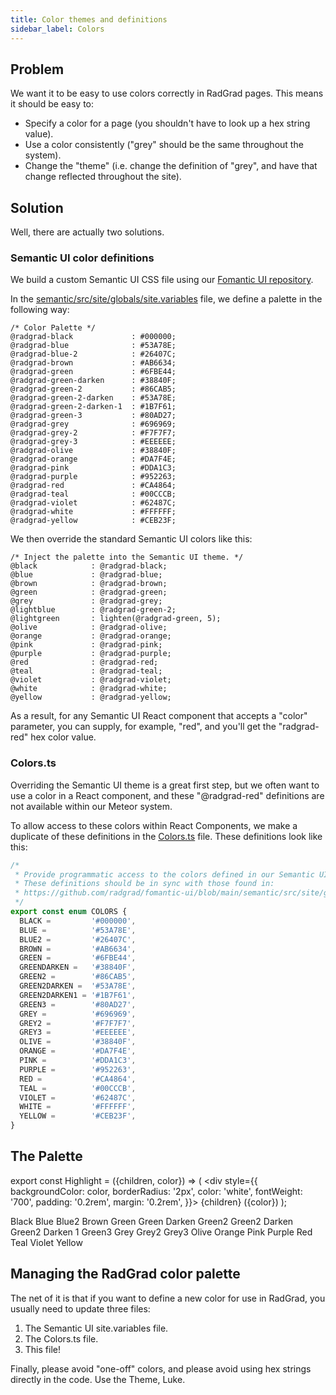 ```yaml
---
title: Color themes and definitions
sidebar_label: Colors
---
```


## Problem

We want it to be easy to use colors correctly in RadGrad pages. This means it should be easy to:

  * Specify a color for a page (you shouldn't have to look up a hex string value).
  * Use a color consistently ("grey" should be the same throughout the system).
  * Change the "theme" (i.e. change the definition of "grey", and have that change reflected throughout the site).

## Solution

Well, there are actually two solutions.

### Semantic UI color definitions

We build a custom Semantic UI CSS file using our [Fomantic UI repository](https://github.com/radgrad/fomantic-ui).

In the [semantic/src/site/globals/site.variables](https://github.com/radgrad/fomantic-ui/blob/main/semantic/src/site/globals/site.variables) file, we define a palette in the following way:

```
/* Color Palette */
@radgrad-black             : #000000;
@radgrad-blue              : #53A78E;
@radgrad-blue-2            : #26407C;
@radgrad-brown             : #AB6634;
@radgrad-green             : #6FBE44;
@radgrad-green-darken      : #38840F;
@radgrad-green-2           : #86CAB5;
@radgrad-green-2-darken    : #53A78E;
@radgrad-green-2-darken-1  : #1B7F61;
@radgrad-green-3           : #80AD27;
@radgrad-grey              : #696969;
@radgrad-grey-2            : #F7F7F7;
@radgrad-grey-3            : #EEEEEE;
@radgrad-olive             : #38840F;
@radgrad-orange            : #DA7F4E;
@radgrad-pink              : #DDA1C3;
@radgrad-purple            : #952263;
@radgrad-red               : #CA4864;
@radgrad-teal              : #00CCCB;
@radgrad-violet            : #62487C;
@radgrad-white             : #FFFFFF;
@radgrad-yellow            : #CEB23F;
```

We then override the standard Semantic UI colors like this:

```
/* Inject the palette into the Semantic UI theme. */
@black            : @radgrad-black;
@blue             : @radgrad-blue;
@brown            : @radgrad-brown;
@green            : @radgrad-green;
@grey             : @radgrad-grey;
@lightblue        : @radgrad-green-2;
@lightgreen       : lighten(@radgrad-green, 5);
@olive            : @radgrad-olive;
@orange           : @radgrad-orange;
@pink             : @radgrad-pink;
@purple           : @radgrad-purple;
@red              : @radgrad-red;
@teal             : @radgrad-teal;
@violet           : @radgrad-violet;
@white            : @radgrad-white;
@yellow           : @radgrad-yellow;
```

As a result, for any Semantic UI React component that accepts a "color" parameter, you can supply, for example, "red", and you'll get the "radgrad-red" hex color value.

### Colors.ts

Overriding the Semantic UI theme is a great first step, but we often want to use a color in a React component, and these "@radgrad-red" definitions are not available within our Meteor system.

To allow access to these colors within React Components, we make a duplicate of these definitions in the [Colors.ts](https://github.com/radgrad/radgrad2/blob/master/app/imports/ui/utilities/Colors.ts) file. These definitions look like this:

```javascript
/*
 * Provide programmatic access to the colors defined in our Semantic UI Theme.
 * These definitions should be in sync with those found in:
 * https://github.com/radgrad/fomantic-ui/blob/main/semantic/src/site/globals/site.variables
 */
export const enum COLORS {
  BLACK =         '#000000',
  BLUE =          '#53A78E',
  BLUE2 =         '#26407C',
  BROWN =         '#AB6634',
  GREEN =         '#6FBE44',
  GREENDARKEN =   '#38840F',
  GREEN2 =        '#86CAB5',
  GREEN2DARKEN =  '#53A78E',
  GREEN2DARKEN1 = '#1B7F61',
  GREEN3 =        '#80AD27',
  GREY =          '#696969',
  GREY2 =         '#F7F7F7',
  GREY3 =         '#EEEEEE',
  OLIVE =         '#38840F',
  ORANGE =        '#DA7F4E',
  PINK =          '#DDA1C3',
  PURPLE =        '#952263',
  RED =           '#CA4864',
  TEAL =          '#00CCCB',
  VIOLET =        '#62487C',
  WHITE =         '#FFFFFF',
  YELLOW =        '#CEB23F',
}
```

## The Palette

export const Highlight = ({children, color}) => ( <div style={{
      backgroundColor: color,
      borderRadius: '2px',
      color: 'white',
      fontWeight: '700',
      padding: '0.2rem',
      margin: '0.2rem',
    }}> {children} ({color})</div> );


<Highlight color="#000000">Black</Highlight>
<Highlight color="#53A78E">Blue</Highlight>
<Highlight color="#26407C">Blue2</Highlight>
<Highlight color="#AB6634">Brown</Highlight>
<Highlight color="#6FBE44">Green</Highlight>
<Highlight color="#38840F">Green Darken</Highlight>
<Highlight color="#86CAB5">Green2</Highlight>
<Highlight color="#53A78E">Green2 Darken</Highlight>
<Highlight color="#1B7F61">Green2 Darken 1</Highlight>
<Highlight color="#80AD27">Green3</Highlight>
<Highlight color="#696969">Grey</Highlight>
<Highlight color="#F7F7F7">Grey2</Highlight>
<Highlight color="#EEEEEE">Grey3</Highlight>
<Highlight color="#38840F">Olive</Highlight>
<Highlight color="#DA7F4E">Orange</Highlight>
<Highlight color="#DDA1C3">Pink</Highlight>
<Highlight color="#952263">Purple</Highlight>
<Highlight color="#CA4864">Red</Highlight>
<Highlight color="#00CCCB">Teal</Highlight>
<Highlight color="#62487C">Violet</Highlight>
<Highlight color="#CEB23F">Yellow</Highlight>


## Managing the RadGrad color palette

The net of it is that if you want to define a new color for use in RadGrad, you usually need to update three files:

  1. The Semantic UI site.variables file.
  2. The Colors.ts file.
  3. This file!

Finally, please avoid "one-off" colors, and please avoid using hex strings directly in the code.   Use the Theme, Luke.




